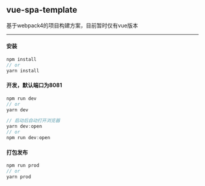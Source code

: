 ## vue-spa-template
 
基于webpack4的项目构建方案，目前暂时仅有vue版本

---

#### 安装

```js
npm install
// or
yarn install
```

#### 开发，默认端口为8081

```js
npm run dev
// or
yarn dev

// 启动后自动打开浏览器
yarn dev:open
// or
npm run dev:open
```

#### 打包发布

```js
npm run prod
// or
yarn prod
```